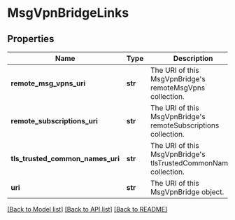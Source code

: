 # MsgVpnBridgeLinks

## Properties
Name | Type | Description | Notes
------------ | ------------- | ------------- | -------------
**remote_msg_vpns_uri** | **str** | The URI of this MsgVpnBridge&#39;s remoteMsgVpns collection. | [optional] 
**remote_subscriptions_uri** | **str** | The URI of this MsgVpnBridge&#39;s remoteSubscriptions collection. | [optional] 
**tls_trusted_common_names_uri** | **str** | The URI of this MsgVpnBridge&#39;s tlsTrustedCommonNames collection. | [optional] 
**uri** | **str** | The URI of this MsgVpnBridge object. | [optional] 

[[Back to Model list]](../README.md#documentation-for-models) [[Back to API list]](../README.md#documentation-for-api-endpoints) [[Back to README]](../README.md)


